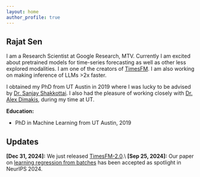 ```yaml
---
layout: home
author_profile: true
---
```


## Rajat Sen

I am a Research Scientist at Google Research, MTV. Currently I am excited about pretrained models for time-series forecasting as well as other less explored modalities. I am one of the creators of [TimesFM](https://github.com/google-research/timesfm). I am also working on making inference of LLMs >2x faster.

I obtained my PhD from UT Austin in 2019 where I was lucky to be advised by [Dr. Sanjay Shakkottai](http://users.ece.utexas.edu/~shakkott/Sanjay_Shakkottai/Contact.html). I also had the pleasure of working closely with [Dr. Alex Dimakis](http://users.ece.utexas.edu/~dimakis/), during my time at UT.

**Education:**

* PhD in Machine Learning from UT Austin, 2019


## Updates

**[Dec 31, 2024]:** We just released [TimesFM-2.0](https://huggingface.co/collections/google/timesfm-release-66e4be5fdb56e960c1e482a6).\\
**[Sep 25, 2024]:** Our paper on [learning regression from batches](https://arxiv.org/pdf/2309.01973) has been accepted as spotlight in NeurIPS 2024.